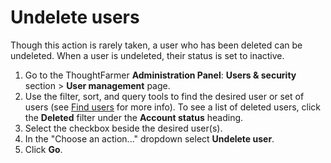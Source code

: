 # Undelete users

Though this action is rarely taken, a user who has been deleted can be undeleted. When a user is undeleted, their status is set to inactive.

1. Go to the ThoughtFarmer **Administration Panel**: **Users & security** section &gt; **User management** page.
2. Use the filter, sort, and query tools to find the desired user or set of users \(see [Find users](find-users.md) for more info\). To see a list of deleted users, click the **Deleted** filter under the **Account status** heading.
3. Select the checkbox beside the desired user\(s\).
4. In the "Choose an action..." dropdown select **Undelete user**.
5. Click **Go**.

